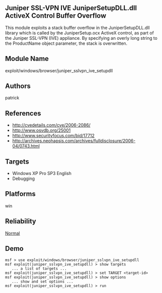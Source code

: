 ## Juniper SSL-VPN IVE JuniperSetupDLL.dll ActiveX Control Buffer Overflow

This module exploits a stack buffer overflow in the 
JuniperSetupDLL.dll library which is called by the 
JuniperSetup.ocx ActiveX control, as part of the Juniper 
SSL-VPN (IVE) appliance. By specifying an overly long string 
to the ProductName object parameter, the stack is 
overwritten.


## Module Name
exploit/windows/browser/juniper_sslvpn_ive_setupdll

## Authors
patrick


## References
* http://cvedetails.com/cve/2006-2086/
* http://www.osvdb.org/25001
* http://www.securityfocus.com/bid/17712
* http://archives.neohapsis.com/archives/fulldisclosure/2006-04/0743.html



## Targets
* Windows XP Pro SP3 English
* Debugging


## Platforms
win

## Reliability
[Normal](https://github.com/rapid7/metasploit-framework/wiki/Exploit-Ranking)

## Demo

```
msf > use exploit/windows/browser/juniper_sslvpn_ive_setupdll
msf exploit(juniper_sslvpn_ive_setupdll) > show targets
   ... a list of targets ...
msf exploit(juniper_sslvpn_ive_setupdll) > set TARGET <target-id>
msf exploit(juniper_sslvpn_ive_setupdll) > show options
   ... show and set options ...
msf exploit(juniper_sslvpn_ive_setupdll) > run
```
    
    